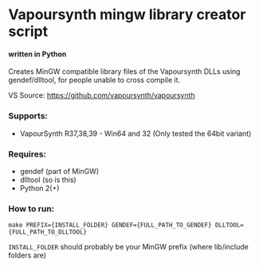 # Vapoursynth mingw library creator script
#### written in Python

Creates MinGW compatible library files of the Vapoursynth DLLs using gendef/dlltool, for people unable to cross compile it.

VS Source: https://github.com/vapoursynth/vapoursynth

### Supports:
 - VapourSynth R37,38,39 - Win64 and 32 (Only tested the 64bit variant)

### Requires: 
 - gendef (part of MinGW)
 - dlltool (so is this)
 - Python 2(+)

### How to run:

    make PREFIX={INSTALL_FOLDER} GENDEF={FULL_PATH_TO_GENDEF} DLLTOOL={FULL_PATH_TO_DLLTOOL}
	
`INSTALL_FOLDER` should probably be your MinGW prefix (where lib/include folders are)
